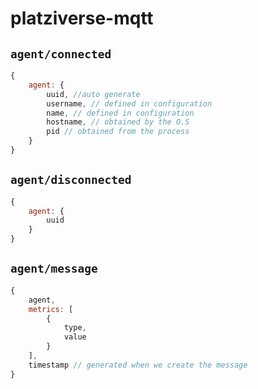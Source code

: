 # platziverse-mqtt

## `agent/connected`

``` js
{
    agent: {
        uuid, //auto generate
        username, // defined in configuration
        name, // defined in configuration
        hostname, // obtained by the O.S
        pid // obtained from the process
    }
}
```

## `agent/disconnected`

``` js
{
    agent: {
        uuid
    }
}
```

## `agent/message`

``` js
{
    agent,
    metrics: [
        {
            type,
            value
        }
    ],
    timestamp // generated when we create the message
}
```